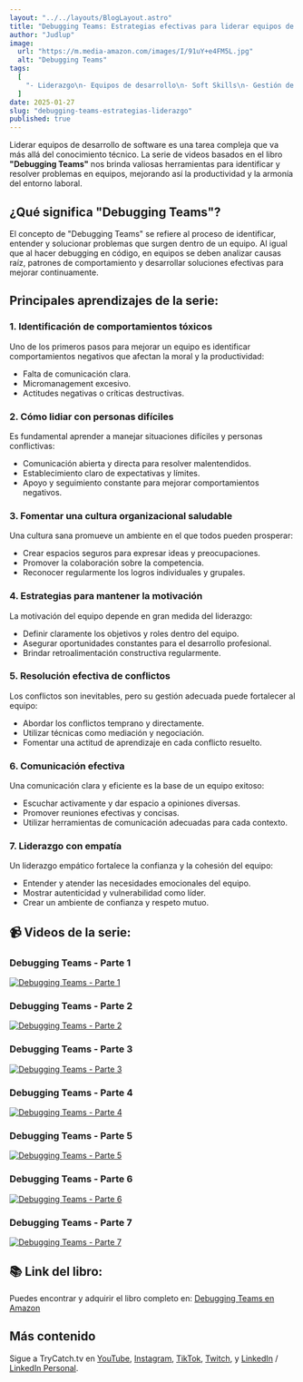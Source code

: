 ```yaml
---
layout: "../../layouts/BlogLayout.astro"
title: "Debugging Teams: Estrategias efectivas para liderar equipos de software"
author: "Judlup"
image:
  url: "https://m.media-amazon.com/images/I/91uY+e4FM5L.jpg"
  alt: "Debugging Teams"
tags:
  [
    "- Liderazgo\n- Equipos de desarrollo\n- Soft Skills\n- Gestión de equipos\n- Cultura organizacional\n- Resolución de conflictos\n- Comunicación efectiva"
  ]
date: 2025-01-27
slug: "debugging-teams-estrategias-liderazgo"
published: true
---
```


Liderar equipos de desarrollo de software es una tarea compleja que va más allá del conocimiento técnico. La serie de videos basados en el libro **"Debugging Teams"** nos brinda valiosas herramientas para identificar y resolver problemas en equipos, mejorando así la productividad y la armonía del entorno laboral.

## ¿Qué significa "Debugging Teams"?

El concepto de "Debugging Teams" se refiere al proceso de identificar, entender y solucionar problemas que surgen dentro de un equipo. Al igual que al hacer debugging en código, en equipos se deben analizar causas raíz, patrones de comportamiento y desarrollar soluciones efectivas para mejorar continuamente.

## Principales aprendizajes de la serie:

### 1. Identificación de comportamientos tóxicos

Uno de los primeros pasos para mejorar un equipo es identificar comportamientos negativos que afectan la moral y la productividad:

- Falta de comunicación clara.
- Micromanagement excesivo.
- Actitudes negativas o críticas destructivas.

### 2. Cómo lidiar con personas difíciles

Es fundamental aprender a manejar situaciones difíciles y personas conflictivas:

- Comunicación abierta y directa para resolver malentendidos.
- Establecimiento claro de expectativas y límites.
- Apoyo y seguimiento constante para mejorar comportamientos negativos.

### 3. Fomentar una cultura organizacional saludable

Una cultura sana promueve un ambiente en el que todos pueden prosperar:

- Crear espacios seguros para expresar ideas y preocupaciones.
- Promover la colaboración sobre la competencia.
- Reconocer regularmente los logros individuales y grupales.

### 4. Estrategias para mantener la motivación

La motivación del equipo depende en gran medida del liderazgo:

- Definir claramente los objetivos y roles dentro del equipo.
- Asegurar oportunidades constantes para el desarrollo profesional.
- Brindar retroalimentación constructiva regularmente.

### 5. Resolución efectiva de conflictos

Los conflictos son inevitables, pero su gestión adecuada puede fortalecer al equipo:

- Abordar los conflictos temprano y directamente.
- Utilizar técnicas como mediación y negociación.
- Fomentar una actitud de aprendizaje en cada conflicto resuelto.

### 6. Comunicación efectiva

Una comunicación clara y eficiente es la base de un equipo exitoso:

- Escuchar activamente y dar espacio a opiniones diversas.
- Promover reuniones efectivas y concisas.
- Utilizar herramientas de comunicación adecuadas para cada contexto.

### 7. Liderazgo con empatía

Un liderazgo empático fortalece la confianza y la cohesión del equipo:

- Entender y atender las necesidades emocionales del equipo.
- Mostrar autenticidad y vulnerabilidad como líder.
- Crear un ambiente de confianza y respeto mutuo.

## 📹 Videos de la serie:

### Debugging Teams - Parte 1
[![Debugging Teams - Parte 1](https://img.youtube.com/vi/zjgyVCA5Nb4/0.jpg)](https://youtu.be/zjgyVCA5Nb4)

### Debugging Teams - Parte 2
[![Debugging Teams - Parte 2](https://img.youtube.com/vi/r3dPAA2avUM/0.jpg)](https://youtu.be/r3dPAA2avUM)

### Debugging Teams - Parte 3
[![Debugging Teams - Parte 3](https://img.youtube.com/vi/kolbRi5fpwM/0.jpg)](https://youtu.be/kolbRi5fpwM)

### Debugging Teams - Parte 4
[![Debugging Teams - Parte 4](https://img.youtube.com/vi/P1l23PC4yf4/0.jpg)](https://youtu.be/P1l23PC4yf4)

### Debugging Teams - Parte 5
[![Debugging Teams - Parte 5](https://img.youtube.com/vi/4UNno1KoNUY/0.jpg)](https://youtu.be/4UNno1KoNUY)

### Debugging Teams - Parte 6
[![Debugging Teams - Parte 6](https://img.youtube.com/vi/ud_5-pMGsL0/0.jpg)](https://youtu.be/ud_5-pMGsL0)

### Debugging Teams - Parte 7
[![Debugging Teams - Parte 7](https://img.youtube.com/vi/gbbIArOiYrw/0.jpg)](https://youtu.be/gbbIArOiYrw)

## 📚 Link del libro:

Puedes encontrar y adquirir el libro completo en: [Debugging Teams en Amazon](https://amzn.to/4kI6hOD)

## Más contenido

Sigue a TryCatch.tv en [YouTube](https://www.youtube.com/trycatch_tv), [Instagram](https://www.instagram.com/trycatch_tv/), [TikTok](https://www.tiktok.com/@trycatch.tv), [Twitch](https://www.twitch.tv/trycatch_tv), y [LinkedIn](https://www.linkedin.com/company/trycatch-tv) / [LinkedIn Personal](https://www.linkedin.com/in/judlup/).

